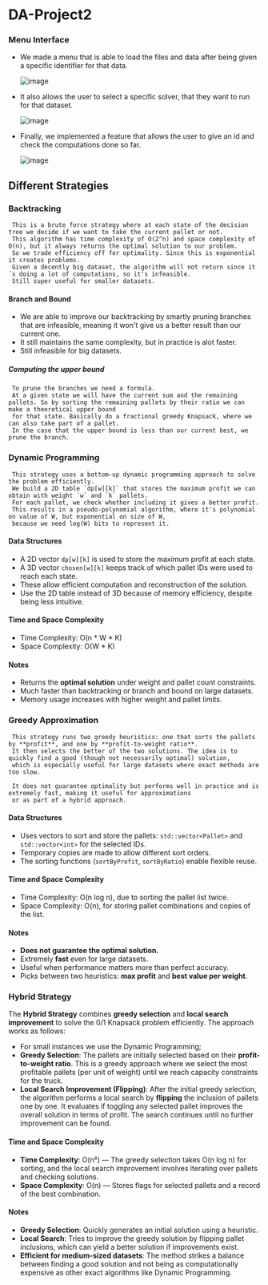 # DA-Project2
### Menu Interface
 - We made a menu that is able to load the files and data after being given a specific identifier for that data.
   
   ![image](https://github.com/user-attachments/assets/5c43c69e-a855-48b4-81dc-7b430d239303)

 - It also allows the user to select a specific solver, that they want to run for that dataset.

   ![image](https://github.com/user-attachments/assets/fc6f35e7-93b9-4d7e-a43c-f191b557013a)


 - Finally, we implemented a feature that allows the user to give an id and check the computations done so far.

   ![image](https://github.com/user-attachments/assets/2035ff20-241e-464d-b9aa-5e7ac73e9d56)


## Different Strategies
### Backtracking
     This is a brute force strategy where at each state of the decision tree we decide if we want to take the current pallet or not.
     This algorithm has time complexity of O(2^n) and space complexity of O(n), but it always returns the optimal solution to our problem.
     So we trade efficiency off for optimality. Since this is exponential it creates problems.
     Given a decently big dataset, the algorithm will not return since it´s doing a lot of computations, so it's infeasible.
     Still super useful for smaller datasets.
#### Branch and Bound
  - We are able to improve our backtracking by smartly pruning branches that are infeasible, meaning it won't give us a better result than our current one.
  - It still maintains the same complexity, but in practice is alot faster.
  - Still infeasible for big datasets.
##### Computing the upper bound
     To prune the branches we need a formula. 
     At a given state we will have the current sum and the remaining pallets. So by sorting the remaining pallets by their ratio we can make a theoretical upper bound 
     for that state. Basically do a fractional greedy Knapsack, where we can also take part of a pallet.
     In the case that the upper bound is less than our current best, we prune the branch.


### Dynamic Programming
     This strategy uses a bottom-up dynamic programming approach to solve the problem efficiently.
     We build a 2D table `dp[w][k]` that stores the maximum profit we can obtain with weight `w` and `k` pallets.
     For each pallet, we check whether including it gives a better profit.
     This results in a pseudo-polynomial algorithm, where it's polynomial on value of W, but exponential on size of W,
     because we need log(W) bits to represent it.
#### Data Structures
- A 2D vector `dp[w][k]` is used to store the maximum profit at each state.
- A 3D vector `chosen[w][k]` keeps track of which pallet IDs were used to reach each state.
- These allow efficient computation and reconstruction of the solution.
- Use the 2D table instead of 3D because of memory efficiency, despite being less intuitive.

#### Time and Space Complexity
- Time Complexity: O(n * W * K)
- Space Complexity: O(W * K)

#### Notes
- Returns the **optimal solution** under weight and pallet count constraints.
- Much faster than backtracking or branch and bound on large datasets.
- Memory usage increases with higher weight and pallet limits.

### Greedy Approximation
     This strategy runs two greedy heuristics: one that sorts the pallets by **profit**, and one by **profit-to-weight ratio**.
     It then selects the better of the two solutions. The idea is to quickly find a good (though not necessarily optimal) solution,
     which is especially useful for large datasets where exact methods are too slow.

     It does not guarantee optimality but performs well in practice and is extremely fast, making it useful for approximations
     or as part of a hybrid approach.

#### Data Structures
- Uses vectors to sort and store the pallets: `std::vector<Pallet>` and `std::vector<int>` for the selected IDs.
- Temporary copies are made to allow different sort orders.
- The sorting functions (`sortByProfit`, `sortByRatio`) enable flexible reuse.

#### Time and Space Complexity
- Time Complexity: O(n log n), due to sorting the pallet list twice.
- Space Complexity: O(n), for storing pallet combinations and copies of the list.

#### Notes
- **Does not guarantee the optimal solution.**
- Extremely **fast** even for large datasets.
- Useful when performance matters more than perfect accuracy.
- Picks between two heuristics: **max profit** and **best value per weight**.

### Hybrid Strategy
The **Hybrid Strategy** combines **greedy selection** and **local search improvement** to solve the 0/1 Knapsack problem efficiently. The approach works as follows:
- For small instances we use the Dynamic Programming;
- **Greedy Selection**: The pallets are initially selected based on their **profit-to-weight ratio**. This is a greedy approach where we select the most profitable pallets (per unit of weight) until we reach capacity constraints for the truck.
- **Local Search Improvement (Flipping)**: After the initial greedy selection, the algorithm performs a local search by **flipping** the inclusion of pallets one by one. It evaluates if toggling any selected pallet improves the overall solution in terms of profit. The search continues until no further improvement can be found.

#### Time and Space Complexity
- **Time Complexity**: O(n²) — The greedy selection takes O(n log n) for sorting, and the local search improvement involves iterating over pallets and checking solutions.
- **Space Complexity**: O(n) — Stores flags for selected pallets and a record of the best combination.

#### Notes
- **Greedy Selection**: Quickly generates an initial solution using a heuristic.
- **Local Search**: Tries to improve the greedy solution by flipping pallet inclusions, which can yield a better solution if improvements exist.
- **Efficient for medium-sized datasets**: The method strikes a balance between finding a good solution and not being as computationally expensive as other exact algorithms like Dynamic Programming.


